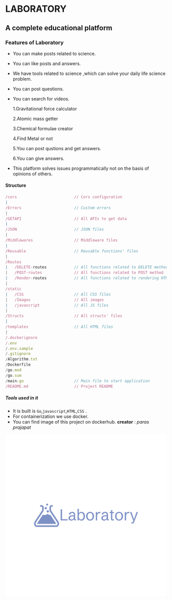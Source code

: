 # LABORATORY

## A complete educational platform

### Features of Laboratory
- You can make posts related to science.
- You can like posts and answers.
- We have tools related to science ,which can solve your daily life science problem.
- You can post questions.
- You can search for videos.

  1.Gravitational force calculator
  
  2.Atomic mass getter
  
  3.Chemical formulae creator
  
  4.Find Metal or not

  5.You can post qustions and get answers.

  6.You can give answers.

- This platform solves issues programmatically not on the basis of opinions of others.
  
#### Structure
``` js
/cors                         // Cors configuration
|
/Errors                       // Custom errors
|
/GETAPI                       // All APIs to get data
|
/JSON                         // JSON files
|
/Middlewares                  // Middleware files
|
/Reusable                     // Reusable functions' files
|
/Routes                       
|   /DELETE-routes            // All functions related to DELETE method
|   /POST-routes              // All functions related to POST method
|   /Render-routes            // All functions related to rendering HTML pages
|
/static
|   /CSS                      // All CSS files
|   /Images                   // All images
|   /javascript               // All JS files
|
/Structs                      // All structs' files
|
/templates                    // All HTML files
|
/.dockerignore
/.env
/.env.sample
/.gitignore
/Algorithm.txt
/Dockerfile
/go.mod
/go.sum
/main.go                      // Main file to start application
/README.md                    // Project README
```
    

##### Tools used in it
- It is built is `Go`,`javascript`,`HTML`,`CSS` .
- For containerization we use docker.
- You can find image of this project on dockerhub.
__creator__ : _paras prajapat_

![Logo](./static/Images/logo-color.png "Logo")
